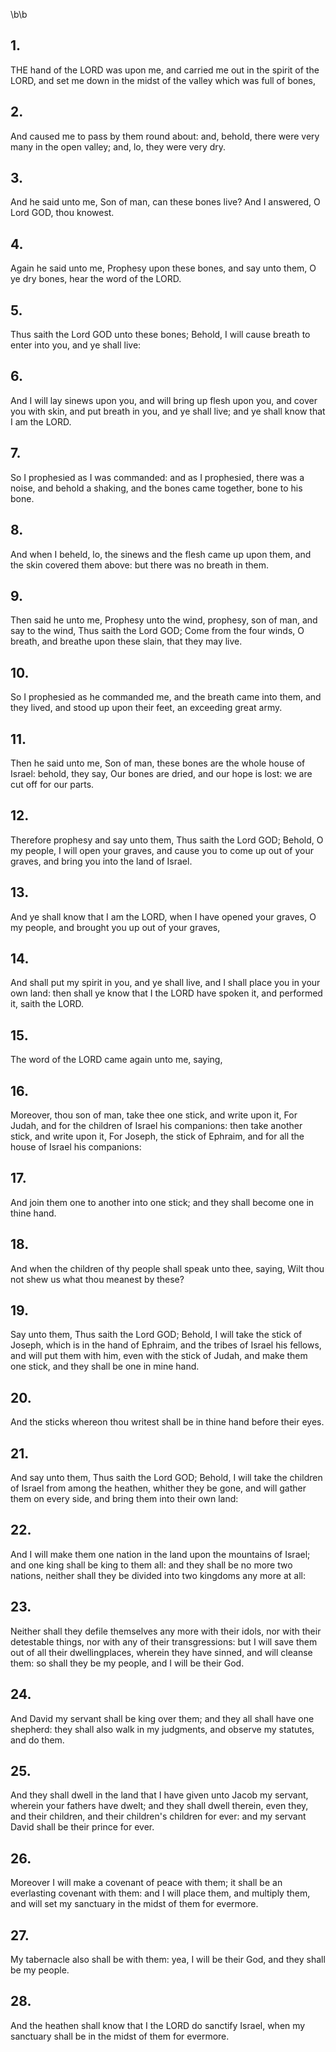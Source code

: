 \b\b
## 1.
THE hand of the LORD was upon me, and carried me out in the spirit of the LORD, and set me down in the midst of the valley which was full of bones,
## 2.
And caused me to pass by them round about: and, behold, there were very many in the open valley; and, lo, they were very dry.
## 3.
And he said unto me, Son of man, can these bones live?  And I answered, O Lord GOD, thou knowest.
## 4.
Again he said unto me, Prophesy upon these bones, and say unto them, O ye dry bones, hear the word of the LORD.
## 5.
Thus saith the Lord GOD unto these bones; Behold, I will cause breath to enter into you, and ye shall live:
## 6.
And I will lay sinews upon you, and will bring up flesh upon you, and cover you with skin, and put breath in you, and ye shall live; and ye shall know that I am the LORD.
## 7.
So I prophesied as I was commanded: and as I prophesied, there was a noise, and behold a shaking, and the bones came together, bone to his bone.
## 8.
And when I beheld, lo, the sinews and the flesh came up upon them, and the skin covered them above: but there was no breath in them.
## 9.
Then said he unto me, Prophesy unto the wind, prophesy, son of man, and say to the wind, Thus saith the Lord GOD; Come from the four winds, O breath, and breathe upon these slain, that they may live.
## 10.
So I prophesied as he commanded me, and the breath came into them, and they lived, and stood up upon their feet, an exceeding great army.
## 11.
Then he said unto me, Son of man, these bones are the whole house of Israel: behold, they say, Our bones are dried, and our hope is lost: we are cut off for our parts.
## 12.
Therefore prophesy and say unto them, Thus saith the Lord GOD; Behold, O my people, I will open your graves, and cause you to come up out of your graves, and bring you into the land of Israel.
## 13.
And ye shall know that I am the LORD, when I have opened your graves, O my people, and brought you up out of your graves,
## 14.
And shall put my spirit in you, and ye shall live, and I shall place you in your own land: then shall ye know that I the LORD have spoken it,  and performed it, saith the LORD.
## 15.
The word of the LORD came again unto me, saying,
## 16.
Moreover, thou son of man, take thee one stick, and write upon it, For Judah, and for the children of Israel his companions: then take another stick, and write upon it, For Joseph, the stick of Ephraim, and for all the house of Israel his companions:
## 17.
And join them one to another into one stick; and they shall become one in thine hand.
## 18.
And when the children of thy people shall speak unto thee, saying, Wilt thou not shew us what thou meanest by these?
## 19.
Say unto them, Thus saith the Lord GOD; Behold, I will take the stick of Joseph, which is in the hand of Ephraim, and the tribes of Israel his fellows, and will put them with him, even with the stick of Judah, and make them one stick, and they shall be one in mine hand.
## 20.
And the sticks whereon thou writest shall be in thine hand before their eyes.
## 21.
And say unto them, Thus saith the Lord GOD; Behold, I will take the children of Israel from among the heathen, whither they be gone, and will gather them on every side, and bring them into their own land:
## 22.
And I will make them one nation in the land upon the mountains of Israel; and one king shall be king to them all: and they shall be no more two nations, neither shall they be divided into two kingdoms any more at all:
## 23.
Neither shall they defile themselves any more with their idols, nor with their detestable things, nor with any of their transgressions: but I will save them out of all their dwellingplaces, wherein they have sinned, and will cleanse them: so shall they be my people, and I will be their God.
## 24.
And David my servant shall be king over them; and they all shall have one shepherd: they shall also walk in my judgments, and observe my statutes, and do them.
## 25.
And they shall dwell in the land that I have given unto Jacob my servant, wherein your fathers have dwelt; and they shall dwell therein, even they, and their children, and their children's children for ever: and my servant David shall be their prince for ever.
## 26.
Moreover I will make a covenant of peace with them; it shall be an everlasting covenant with them: and I will place them, and multiply them, and will set my sanctuary in the midst of them for evermore.
## 27.
My tabernacle also shall be with them: yea, I will be their God, and they shall be my people.
## 28.
And the heathen shall know that I the LORD do sanctify Israel, when my sanctuary shall be in the midst of them for evermore.
